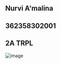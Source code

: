 Nurvi A'malina 
-
362358302001
-
2A TRPL
-
![image](https://github.com/user-attachments/assets/84014828-518f-490e-bae8-92dcc6bbaa57)
